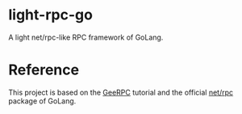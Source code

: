 # light-rpc-go
A light net/rpc-like RPC framework of GoLang.

# Reference
This project is based on the [GeeRPC](https://github.com/geektutu/7days-golang/tree/master/gee-rpc) tutorial and the official [net/rpc](https://github.com/golang/go/tree/master/src/net/rpc) package of GoLang.